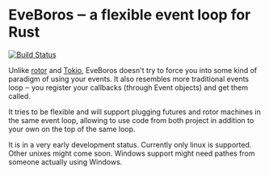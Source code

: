 # EveBoros ‒ a flexible event loop for Rust

[![Build Status](https://api.travis-ci.org/vorner/eveboros.png?branch=master)](https://travis-ci.org/vorner/eveboros)

Unlike [rotor](https://crates.io/crates/rotor) and
[Tokio](https://github.com/tokio-rs/tokio), EveBoros doesn't try to force you
into some kind of paradigm of using your events. It also resembles more
traditional events loop ‒ you register your callbacks (through Event objects)
and get them called.

It tries to be flexible and will support plugging futures and rotor machines in
the same event loop, allowing to use code from both project in addition to your
own on the top of the same loop.

It is in a very early development status. Currently only linux is supported.
Other unixes might come soon. Windows support might need pathes from someone
actually using Windows.
